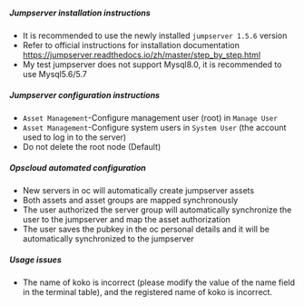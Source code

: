 ##### Jumpserver installation instructions
+ It is recommended to use the newly installed `jumpserver 1.5.6` version
+ Refer to official instructions for installation documentation https://jumpserver.readthedocs.io/zh/master/step_by_step.html
+ My test jumpserver does not support Mysql8.0, it is recommended to use Mysql5.6/5.7

##### Jumpserver configuration instructions
+ `Asset Management`-Configure management user (root) in `Manage User`
+ `Asset Management`-Configure system users in `System User` (the account used to log in to the server)
+ Do not delete the root node (Default)

##### Opscloud automated configuration
+ New servers in oc will automatically create jumpserver assets
+ Both assets and asset groups are mapped synchronously
+ The user authorized the server group will automatically synchronize the user to the jumpserver and map the asset authorization
+ The user saves the pubkey in the oc personal details and it will be automatically synchronized to the jumpserver

##### Usage issues
+ The name of koko is incorrect (please modify the value of the name field in the terminal table), and the registered name of koko is incorrect.